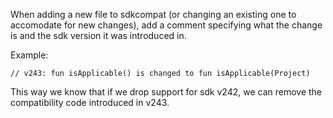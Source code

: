 When adding a new file to sdkcompat (or changing an existing one to accomodate for new changes),
add a comment specifying what the change is and the sdk version it was introduced in.

Example:
```
// v243: fun isApplicable() is changed to fun isApplicable(Project)
```

This way we know that if we drop support for sdk v242, we can remove the compatibility code introduced in v243.
